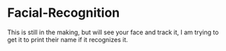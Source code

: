 # Facial-Recognition
This is still in the making, but will see your face and track it, I am trying to get it to print their name if it recognizes it.
